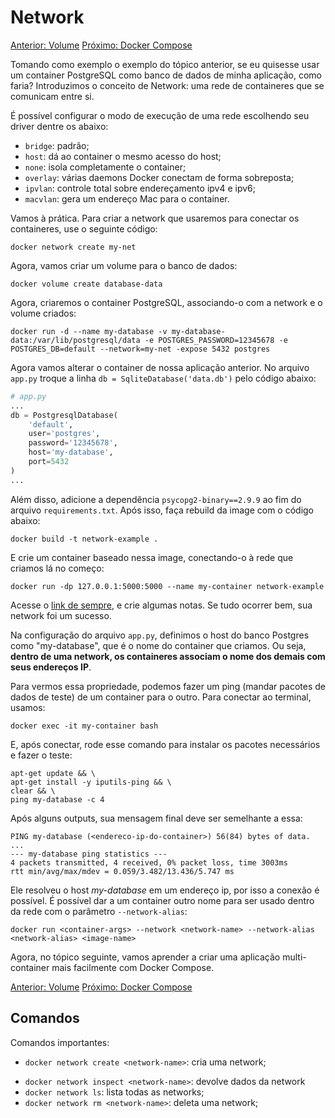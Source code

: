 # Network

[Anterior: Volume](Volume.md)
[Próximo: Docker Compose](Docker-Compose.md)

Tomando como exemplo o exemplo do tópico anterior, se eu quisesse usar um container PostgreSQL como banco de dados de minha aplicação, como faria? Introduzimos o conceito de Network: uma rede de containeres que se comunicam entre si. 

É possível configurar o modo de execução de uma rede escolhendo seu driver dentre os abaixo:
- `bridge`: padrão;
- `host`: dá ao container o mesmo acesso do host;
- `none`: isola completamente o container;
- `overlay`: várias daemons Docker conectam de forma sobreposta;
- `ipvlan`: controle total sobre endereçamento ipv4 e ipv6;
- `macvlan`: gera um endereço Mac para o container.

Vamos à prática. Para criar a network que usaremos para conectar os containeres, use o seguinte código:

```shell
docker network create my-net
```

Agora, vamos criar um volume para o banco de dados:

```shell
docker volume create database-data
```

Agora, criaremos o container PostgreSQL, associando-o com a network e o volume criados:

```shell
docker run -d --name my-database -v my-database-data:/var/lib/postgresql/data -e POSTGRES_PASSWORD=12345678 -e POSTGRES_DB=default --network=my-net -expose 5432 postgres
```

Agora vamos alterar o container de nossa aplicação anterior. No arquivo `app.py` troque a linha `db = SqliteDatabase('data.db')` pelo código abaixo:

```python
# app.py
...
db = PostgresqlDatabase(
    'default',
    user='postgres',
    password='12345678',
    host='my-database',
    port=5432
)
...
```

Além disso, adicione a dependência `psycopg2-binary==2.9.9` ao fim do arquivo `requirements.txt`. Após isso, faça rebuild da image com o código abaixo:

```shell
docker build -t network-example .
```

E crie um container baseado nessa image, conectando-o à rede que criamos lá no começo:

```shell
docker run -dp 127.0.0.1:5000:5000 --name my-container network-example
```

Acesse o [link de sempre](http://localhost:5000), e crie algumas notas. Se tudo ocorrer bem, sua network foi um sucesso.

Na configuração do arquivo `app.py`, definimos o host do banco Postgres como "my-database", que é o nome do container que criamos. Ou seja, **dentro de uma network, os containeres associam o nome dos demais com seus endereços IP**. 

Para vermos essa propriedade, podemos fazer um ping (mandar pacotes de dados de teste) de um container para o outro. Para conectar ao terminal, usamos:

```shell
docker exec -it my-container bash
```

E, após conectar, rode esse comando para instalar os pacotes necessários e fazer o teste:

```shell
apt-get update && \
apt-get install -y iputils-ping && \
clear && \
ping my-database -c 4
```

Após alguns outputs, sua mensagem final deve ser semelhante a essa:

```shell
PING my-database (<endereco-ip-do-container>) 56(84) bytes of data.
...
--- my-database ping statistics ---
4 packets transmitted, 4 received, 0% packet loss, time 3003ms
rtt min/avg/max/mdev = 0.059/3.482/13.436/5.747 ms
```

Ele resolveu o host *my-database* em um endereço ip, por isso a conexão é possível. É possível dar a um container outro nome para ser usado dentro da rede com o parâmetro `--network-alias`:

```shell
docker run <container-args> --network <network-name> --network-alias <network-alias> <image-name>
```

Agora, no tópico seguinte, vamos aprender a criar uma aplicação multi-container mais facilmente com Docker Compose. 

[Anterior: Volume](Volume.md)
[Próximo: Docker Compose](Docker-Compose.md)

## Comandos

Comandos importantes:
- `docker network create <network-name>`: cria uma network;
* `docker network inspect <network-name>`: devolve dados da network
* `docker network ls`: lista todas as networks;
* `docker network rm <network-name>`: deleta uma network;

